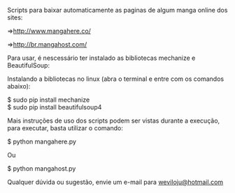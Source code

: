 Scripts para baixar automaticamente as paginas de algum manga online dos sites:

=>http://www.mangahere.co/

=>http://br.mangahost.com/

Para usar, é nescessário ter instalado as bibliotecas mechanize e BeautifulSoup:

Instalando a bibliotecas no linux (abra o terminal e entre com os comandos abaixo):

$ sudo pip install mechanize <br>
$ sudo pip install beautifulsoup4

Mais instruções de uso dos scripts podem ser vistas durante a execução, para executar, basta utilizar o comando:

$ python mangahere.py <br>

Ou

$ python mangahost.py <br>

Qualquer dúvida ou sugestão, 
envie um e-mail para weviloju@hotmail.com
